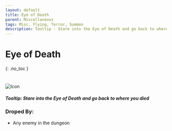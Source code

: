 ```yaml
---
layout: default
title: Eye of Death
parent: Miscellaneous
tags: Misc, Flying, Terror, Summon
description: Tooltip - Stare into the Eye of Death and go back to where you died
---
```


# Eye of Death
{: .no_toc }
#
![Icon](https://raw.githubusercontent.com/KoekMeneer/SupernovaMod/main/Items/Misc/MantaFood.png)

##### Tooltip: *Stare into the Eye of Death and go back to where you died*

### Droped By:
- Any enemy in the dungeon